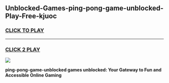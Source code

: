 
## Unblocked-Games-ping-pong-game-unblocked-Play-Free-kjuoc
<h3>
<a href="https://premium76.site?title=ping-pong-game-unblocked&ref=23A">CLICK TO PLAY</a></h3>
<hr>

<h3>
<a href="https://premium76.site?title=ping-pong-game-unblocked&ref=23A">CLICK 2 PLAY</a>
  
</h3>

<a href="https://premium76.site?title=ping-pong-game-unblocked&ref=23A"><img src="https://clearcache.store/games.png"></a>


**ping-pong-game-unblocked games unblocked: Your Gateway to Fun and Accessible Online Gaming**
